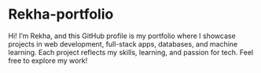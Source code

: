 # Rekha-portfolio
Hi! I’m Rekha, and this GitHub profile is my portfolio where I showcase projects in web development, full-stack apps, databases, and machine learning. Each project reflects my skills, learning, and passion for tech. Feel free to explore my work!

